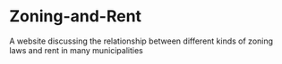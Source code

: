 # Zoning-and-Rent
A website discussing the relationship between different kinds of zoning laws and rent in many municipalities
